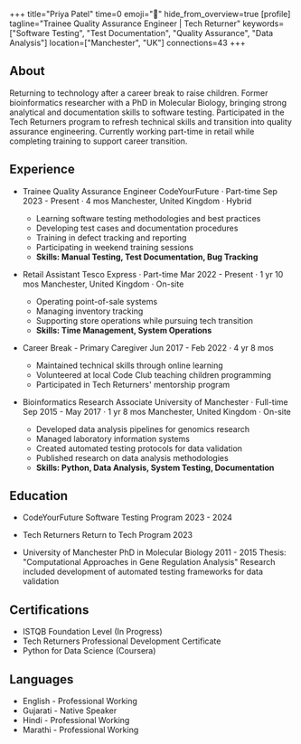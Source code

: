 +++
title="Priya Patel"
time=0
emoji="👤"
hide_from_overview=true
[profile]
tagline="Trainee Quality Assurance Engineer | Tech Returner"
keywords=["Software Testing", "Test Documentation", "Quality Assurance", "Data Analysis"]
location=["Manchester", "UK"]
connections=43
+++

## About

Returning to technology after a career break to raise children. Former bioinformatics researcher with a PhD in Molecular Biology, bringing strong analytical and documentation skills to software testing. Participated in the Tech Returners program to refresh technical skills and transition into quality assurance engineering. Currently working part-time in retail while completing training to support career transition.

## Experience

- Trainee Quality Assurance Engineer
  CodeYourFuture · Part-time
  Sep 2023 - Present · 4 mos
  Manchester, United Kingdom · Hybrid

  - Learning software testing methodologies and best practices
  - Developing test cases and documentation procedures
  - Training in defect tracking and reporting
  - Participating in weekend training sessions
  - **Skills: Manual Testing, Test Documentation, Bug Tracking**

- Retail Assistant
  Tesco Express · Part-time
  Mar 2022 - Present · 1 yr 10 mos
  Manchester, United Kingdom · On-site

  - Operating point-of-sale systems
  - Managing inventory tracking
  - Supporting store operations while pursuing tech transition
  - **Skills: Time Management, System Operations**

- Career Break - Primary Caregiver
  Jun 2017 - Feb 2022 · 4 yr 8 mos

  - Maintained technical skills through online learning
  - Volunteered at local Code Club teaching children programming
  - Participated in Tech Returners' mentorship program

- Bioinformatics Research Associate
  University of Manchester · Full-time
  Sep 2015 - May 2017 · 1 yr 8 mos
  Manchester, United Kingdom · On-site
  - Developed data analysis pipelines for genomics research
  - Managed laboratory information systems
  - Created automated testing protocols for data validation
  - Published research on data analysis methodologies
  - **Skills: Python, Data Analysis, System Testing, Documentation**

## Education

- CodeYourFuture
  Software Testing Program
  2023 - 2024

- Tech Returners
  Return to Tech Program
  2023

- University of Manchester
  PhD in Molecular Biology
  2011 - 2015
  Thesis: "Computational Approaches in Gene Regulation Analysis"
  Research included development of automated testing frameworks for data validation

## Certifications

- ISTQB Foundation Level (In Progress)
- Tech Returners Professional Development Certificate
- Python for Data Science (Coursera)

## Languages

- English - Professional Working
- Gujarati - Native Speaker
- Hindi - Professional Working
- Marathi - Professional Working
